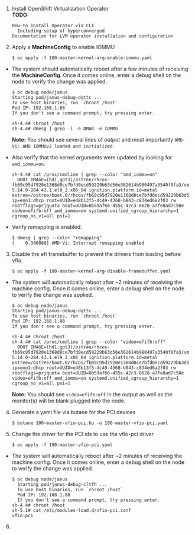 <!-- GNU Affero General Public License v3.0 or later (see COPYING or https://www.gnu.org/licenses/agpl.txt) -->

1. Install OpenShift Virtualization Operator  
    **TODO:**
    ```
    How-to Install Operator via CLI
      Including setup of hyperconverged
    Documentation for LVM operator installation and configuration
    ```


2. Apply a **MachineConfig** to enable IOMMU
    ```
    $ oc apply -f 100-master-kernel-arg-enable-iommu.yaml
    ```

  + The system should automatically reboot after a few minutes of receiving the **MachineConfig**. Once it comes online, enter a debug shell on the node to verify the change was applied.

    ```
    $ oc debug node/janus
    Starting pod/janus-debug-dqttc ...
    To use host binaries, run `chroot /host`
    Pod IP: 192.168.1.88
    If you don't see a command prompt, try pressing enter.
    
    sh-4.4# chroot /host
    sh-4.4# dmesg | grep -i -e DMAR -e IOMMU
    ```
    **Note:** You should see several lines of output and most importantly `AMD-Vi: AMD IOMMUv2 loaded and initialized`.

  + Also verify that the kernel arguments were updated by looking for `amd_iommu=on`.

    ```
    sh-4.4# cat /proc/cmdline | grep --color "amd_iommu=on"
      BOOT_IMAGE=(hd1,gpt3)/ostree/rhcos-fb69c95d7920e1368d0ce7bfd0ecd59229b63d56e362614b980497a3540f9fa3/vmlinuz-5.14.0-284.43.1.el9_2.x86_64 ignition.platform.id=metal ostree=/ostree/boot.0/rhcos/fb69c95d7920e1368d0ce7bfd0ecd59229b63d56e362614b980497a3540f9fa3/0 ip=eno1:dhcp root=UUID=e48b13f5-dc49-4368-b943-c834ed6a2f03 rw rootflags=prjquota boot=UUID=8b59af66-455c-42c3-8628-a7fe8ad7c58e video=efifb:off amd_iommu=on systemd.unified_cgroup_hierarchy=1 cgroup_no_v1=all psi=1
    ```

  + Verify remapping is enabled.

    ```
    $ dmesg | grep --color "remapping"
    [    0.346080] AMD-Vi: Interrupt remapping enabled
    ```


3. Disable the efi framebuffer to prevent the drivers from loading before vfio.

    ```
    $ oc apply -f 100-master-kernel-arg-disable-framebuffer.yaml
    ```

  + The system will automatically reboot after ~2 minutes of receiving the machine config. Once it comes online, enter a debug shell on the node to verify the change was applied.

    ```
    $ oc debug node/janus
    Starting pod/janus-debug-dqttc ...
    To use host binaries, run `chroot /host`
    Pod IP: 192.168.1.88
    If you don't see a command prompt, try pressing enter.

    sh-4.4# chroot /host
    sh-4.4# cat /proc/cmdline | grep --color "video=efifb:off"
      BOOT_IMAGE=(hd1,gpt3)/ostree/rhcos-fb69c95d7920e1368d0ce7bfd0ecd59229b63d56e362614b980497a3540f9fa3/vmlinuz-5.14.0-284.43.1.el9_2.x86_64 ignition.platform.id=metal ostree=/ostree/boot.0/rhcos/fb69c95d7920e1368d0ce7bfd0ecd59229b63d56e362614b980497a3540f9fa3/0 ip=eno1:dhcp root=UUID=e48b13f5-dc49-4368-b943-c834ed6a2f03 rw rootflags=prjquota boot=UUID=8b59af66-455c-42c3-8628-a7fe8ad7c58e video=efifb:off amd_iommu=on systemd.unified_cgroup_hierarchy=1 cgroup_no_v1=all psi=1
    ```

    **Note:** You should see `video=efifb:off` in the output as well as the monitor(s) will be blank plugged into the node.


4. Generate a yaml file via butane for the PCI devices

    ```
    $ butane 100-master-vfio-pci.bu -o 100-master-vfio-pci.yaml
    ```

5. Change the driver for the PCI ids to use the vfio-pci driver

    ```
    $ oc apply -f 100-master-vfio-pci.yaml
    ```

  + The system will automatically reboot after ~2 minutes of receiving the machine config. Once it comes online, enter a debug shell on the node to verify the change was applied.

    ```
    $ oc debug node/janus
      Starting pod/janus-debug-cltfh ...
      To use host binaries, run `chroot /host`
      Pod IP: 192.168.1.88
      If you don't see a command prompt, try pressing enter.
    sh-4.4# chroot /host
    sh-5.1# cat /etc/modules-load.d/vfio-pci.conf
    vfio-pci
    ```

6. 
